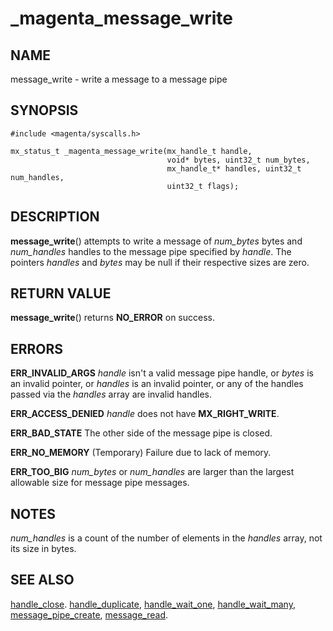 # _magenta_message_write

## NAME

message_write - write a message to a message pipe

## SYNOPSIS

```
#include <magenta/syscalls.h>

mx_status_t _magenta_message_write(mx_handle_t handle,
                                   void* bytes, uint32_t num_bytes,
                                   mx_handle_t* handles, uint32_t num_handles,
                                   uint32_t flags);
```

## DESCRIPTION

**message_write**() attempts to write a message of *num_bytes* 
bytes and *num_handles* handles to the message pipe specified by
*handle*.  The pointers *handles* and *bytes* may be null if their
respective sizes are zero.

## RETURN VALUE

**message_write**() returns **NO_ERROR** on success.

## ERRORS

**ERR_INVALID_ARGS**  *handle* isn't a valid message pipe handle, or
*bytes* is an invalid pointer, or *handles* is an invalid pointer,
or any of the handles passed via the *handles* array are invalid
handles.

**ERR_ACCESS_DENIED**  *handle* does not have **MX_RIGHT_WRITE**.

**ERR_BAD_STATE**  The other side of the message pipe is closed.

**ERR_NO_MEMORY**  (Temporary) Failure due to lack of memory.

**ERR_TOO_BIG**  *num_bytes* or *num_handles* are larger than the
largest allowable size for message pipe messages.

## NOTES

*num_handles* is a count of the number of elements in the *handles*
array, not its size in bytes.

## SEE ALSO

[handle_close](handle_close.md).
[handle_duplicate](handle_duplicate.md),
[handle_wait_one](handle_wait_one),
[handle_wait_many](handle_wait_many.md),
[message_pipe_create](message_pipe_create.md),
[message_read](message_read.md).

